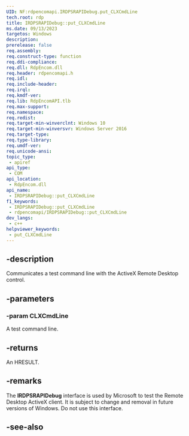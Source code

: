 ```yaml
---
UID: NF:rdpencomapi.IRDPSRAPIDebug.put_CLXCmdLine
tech.root: rdp
title: IRDPSRAPIDebug::put_CLXCmdLine
ms.date: 09/13/2023
targetos: Windows
description: 
prerelease: false
req.assembly: 
req.construct-type: function
req.ddi-compliance: 
req.dll: RdpEncom.dll
req.header: rdpencomapi.h
req.idl: 
req.include-header: 
req.irql: 
req.kmdf-ver: 
req.lib: RdpEncomAPI.tlb
req.max-support: 
req.namespace: 
req.redist: 
req.target-min-winverclnt: Windows 10
req.target-min-winversvr: Windows Server 2016
req.target-type: 
req.type-library: 
req.umdf-ver: 
req.unicode-ansi: 
topic_type:
 - apiref
api_type:
 - COM
api_location:
 - RdpEncom.dll
api_name:
 - IRDPSRAPIDebug::put_CLXCmdLine
f1_keywords:
 - IRDPSRAPIDebug::put_CLXCmdLine
 - rdpencomapi/IRDPSRAPIDebug::put_CLXCmdLine
dev_langs:
 - c++
helpviewer_keywords:
 - put_CLXCmdLine
---
```


## -description

Communicates a test command line with the ActiveX Remote Desktop control.

## -parameters

### -param CLXCmdLine

A test command line.

## -returns

An HRESULT.

## -remarks

The **IRDPSRAPIDebug** interface is used by Microsoft to test the Remote Desktop ActiveX client. It is subject to change and removal in future versions of Windows. Do not use this interface.

## -see-also

